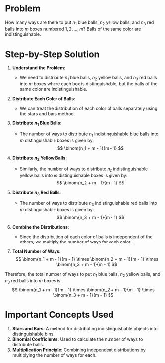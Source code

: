 # Problem
How many ways are there to put $n_1$ blue balls, $n_2$ yellow balls, and $n_3$ red balls into $m$ boxes numbered $1, 2, \ldots, m$? Balls of the same color are indistinguishable.

# Step-by-Step Solution

1. **Understand the Problem**:
    - We need to distribute $n_1$ blue balls, $n_2$ yellow balls, and $n_3$ red balls into $m$ boxes where each box is distinguishable, but the balls of the same color are indistinguishable.

2. **Distribute Each Color of Balls**:
    - We can treat the distribution of each color of balls separately using the stars and bars method.

3. **Distribute $n_1$ Blue Balls**:
    - The number of ways to distribute $n_1$ indistinguishable blue balls into $m$ distinguishable boxes is given by:
    $$
    \binom{n_1 + m - 1}{m - 1}
    $$

4. **Distribute $n_2$ Yellow Balls**:
    - Similarly, the number of ways to distribute $n_2$ indistinguishable yellow balls into $m$ distinguishable boxes is given by:
    $$
    \binom{n_2 + m - 1}{m - 1}
    $$

5. **Distribute $n_3$ Red Balls**:
    - The number of ways to distribute $n_3$ indistinguishable red balls into $m$ distinguishable boxes is given by:
    $$
    \binom{n_3 + m - 1}{m - 1}
    $$

6. **Combine the Distributions**:
    - Since the distribution of each color of balls is independent of the others, we multiply the number of ways for each color.

7. **Total Number of Ways**:
    $$
    \binom{n_1 + m - 1}{m - 1} \times \binom{n_2 + m - 1}{m - 1} \times \binom{n_3 + m - 1}{m - 1}
    $$

Therefore, the total number of ways to put $n_1$ blue balls, $n_2$ yellow balls, and $n_3$ red balls into $m$ boxes is:
$$
\binom{n_1 + m - 1}{m - 1} \times \binom{n_2 + m - 1}{m - 1} \times \binom{n_3 + m - 1}{m - 1}
$$

# Important Concepts Used
1. **Stars and Bars**: A method for distributing indistinguishable objects into distinguishable bins.
2. **Binomial Coefficients**: Used to calculate the number of ways to distribute balls.
3. **Multiplication Principle**: Combining independent distributions by multiplying the number of ways for each.
